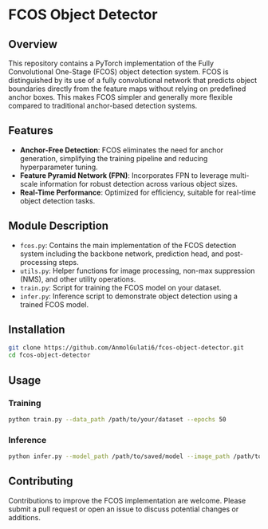 # FCOS Object Detector

## Overview
This repository contains a PyTorch implementation of the Fully Convolutional One-Stage (FCOS) object detection system. FCOS is distinguished by its use of a fully convolutional network that predicts object boundaries directly from the feature maps without relying on predefined anchor boxes. This makes FCOS simpler and generally more flexible compared to traditional anchor-based detection systems.

## Features
- **Anchor-Free Detection**: FCOS eliminates the need for anchor generation, simplifying the training pipeline and reducing hyperparameter tuning.
- **Feature Pyramid Network (FPN)**: Incorporates FPN to leverage multi-scale information for robust detection across various object sizes.
- **Real-Time Performance**: Optimized for efficiency, suitable for real-time object detection tasks.

## Module Description
- `fcos.py`: Contains the main implementation of the FCOS detection system including the backbone network, prediction head, and post-processing steps.
- `utils.py`: Helper functions for image processing, non-max suppression (NMS), and other utility operations.
- `train.py`: Script for training the FCOS model on your dataset.
- `infer.py`: Inference script to demonstrate object detection using a trained FCOS model.

## Installation
```bash
git clone https://github.com/AnmolGulati6/fcos-object-detector.git
cd fcos-object-detector
```

## Usage
### Training
```bash
python train.py --data_path /path/to/your/dataset --epochs 50
```

### Inference
```bash
python infer.py --model_path /path/to/saved/model --image_path /path/to/image.jpg
```

## Contributing
Contributions to improve the FCOS implementation are welcome. Please submit a pull request or open an issue to discuss potential changes or additions.

